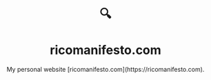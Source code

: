 <div align="center">
  <p>
    <h1>🔍</h1>
    <h1>ricomanifesto.com</h1>
  </p>

  <p>
    My personal website [ricomanifesto.com](https://ricomanifesto.com).
  </p>
</div>





